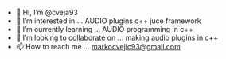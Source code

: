 - 👋 Hi, I’m @cveja93
- 👀 I’m interested in ... AUDIO plugins c++ juce framework
- 🌱 I’m currently learning ... AUDIO programming in c++
- 💞️ I’m looking to collaborate on ... making audio plugins in c++
- 📫 How to reach me ... markocvejic93@gmail.com

<!---
cveja93/cveja93 is a ✨ special ✨ repository because its `README.md` (this file) appears on your GitHub profile.
You can click the Preview link to take a look at your changes.
--->
